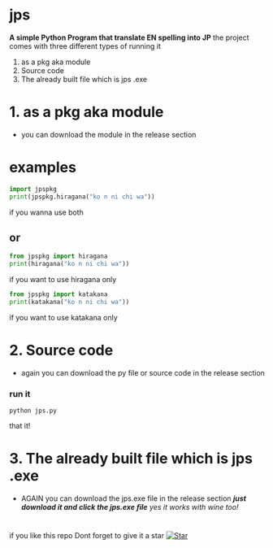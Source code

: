 
# jps
**A  simple Python Program that translate EN spelling into JP**
the project comes with three different types of running it
 1. as a pkg aka module
 2. Source code
 3. The already built file which is jps .exe
 # 1. as a pkg aka module
 - you can download the module in the release section
 # examples

```py
import jpspkg
print(jpspkg.hiragana("ko n ni chi wa"))
```
if you wanna use both
## or
```py
from jpspkg import hiragana
print(hiragana("ko n ni chi wa"))
```
if you want to use hiragana only
```py
from jpspkg import katakana
print(katakana("ko n ni chi wa"))
```
if you want to use katakana only
# 2. Source code
- again you can download the py file or source code in the release section
### run it
```konsole
python jps.py
```
that it!
# 3. The already built file which is jps .exe
- AGAIN you can download the jps.exe file in the release section
***just download it and click the jps.exe file***
*yes it works with wine too!*
#
if you like this repo Dont forget to give it a star
[![Star](https://img.shields.io/github/stars/username/repo.svg?style=social&label=Star)](https://github.com/catlomao/jps)
